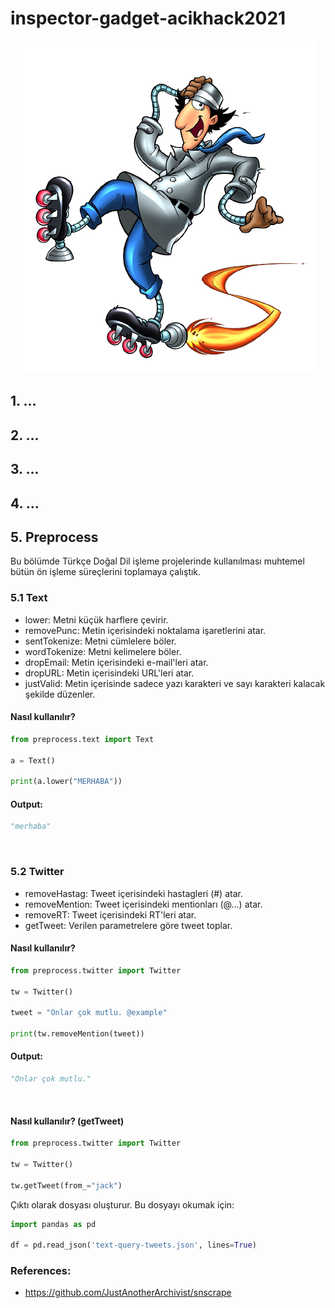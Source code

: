 # inspector-gadget-acikhack2021

<p align="center">
  <img src="https://github.com/inspectorgadgetteknofest/inspector-gadget-acikhack2021/blob/main/images/Inspector-Gadget.png">
</p>

## 1. ...
## 2. ...
## 3. ...
## 4. ...
## 5. Preprocess

Bu bölümde Türkçe Doğal Dil işleme projelerinde kullanılması muhtemel bütün ön işleme süreçlerini toplamaya çalıştık.

### 5.1 Text
* lower: Metni küçük harflere çevirir.
* removePunc: Metin içerisindeki noktalama işaretlerini atar.
* sentTokenize: Metni cümlelere böler.
* wordTokenize: Metni kelimelere böler.
* dropEmail: Metin içerisindeki e-mail'leri atar.
* dropURL: Metin içerisindeki URL'leri atar.
* justValid: Metin içerisinde sadece yazı karakteri ve sayı karakteri kalacak şekilde düzenler.

#### Nasıl kullanılır?
```python
from preprocess.text import Text

a = Text()

print(a.lower("MERHABA"))
```
#### Output:
```python
"merhaba"
```
<br>

### 5.2 Twitter
* removeHastag: Tweet içerisindeki hastagleri (#) atar.
* removeMention: Tweet içerisindeki mentionları (@...) atar.
* removeRT: Tweet içerisindeki RT'leri atar.
* getTweet: Verilen parametrelere göre tweet toplar.


#### Nasıl kullanılır?
```python
from preprocess.twitter import Twitter

tw = Twitter()

tweet = "Onlar çok mutlu. @example"

print(tw.removeMention(tweet))
```
#### Output:
```python
"Onlar çok mutlu."
```
<br>

#### Nasıl kullanılır? (getTweet)
```python
from preprocess.twitter import Twitter

tw = Twitter()

tw.getTweet(from_="jack")
```
Çıktı olarak  dosyası oluşturur. Bu dosyayı okumak için:

```python
import pandas as pd

df = pd.read_json('text-query-tweets.json', lines=True)
```


### References:
* https://github.com/JustAnotherArchivist/snscrape
